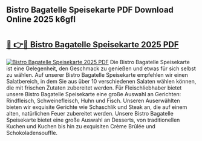 ## Bistro Bagatelle Speisekarte PDF Download Online 2025 k6gfI

# <h2><a href="http://gc7t89b.nevu.top/?p=Bistro+Bagatelle+Speisekarte">🔗 👉🔴 Bistro Bagatelle Speisekarte 2025 PDF</a></h2>

[![Bistro Bagatelle Speisekarte 2025 PDF](https://i.imgur.com/dBaPXMq.png)](http://gc7t89b.nevu.top/?p=Bistro+Bagatelle+Speisekarte)
Die Bistro Bagatelle Speisekarte ist eine Gelegenheit, den Geschmack zu genießen und etwas für sich selbst zu wählen. Auf unserer Bistro Bagatelle Speisekarte empfehlen wir einen Salatbereich, in dem Sie aus über 10 verschiedenen Salaten wählen können, die mit frischen Zutaten zubereitet werden. Für Fleischliebhaber bietet unsere Bistro Bagatelle Speisekarte eine große Auswahl an Gerichten: Rindfleisch, Schweinefleisch, Huhn und Fisch. Unseren Auserwählten bieten wir exquisite Gerichte wie Schaschlik und Steak an, die auf einem alten, natürlichen Feuer zubereitet werden. Unsere Bistro Bagatelle Speisekarte bietet eine große Auswahl an Desserts, von traditionellen Kuchen und Kuchen bis hin zu exquisiten Crème Brûlée und Schokoladensouffle.
